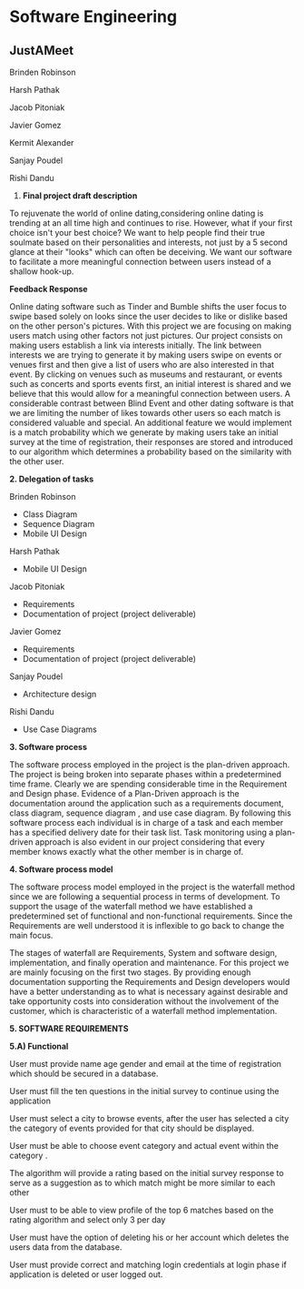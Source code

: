 # Software Engineering

## JustAMeet

Brinden Robinson

Harsh Pathak

Jacob Pitoniak

Javier Gomez

Kermit Alexander

Sanjay Poudel

Rishi Dandu

1. **Final project draft description**

To rejuvenate the world of online dating,considering online dating is trending at an all time high and continues to rise. However, what if your first choice isn&#39;t your best choice? We want to help people find their true soulmate based on their personalities and interests,  not just by a 5 second glance at their &quot;looks&quot; which can often be deceiving.  We want our software to facilitate a more meaningful connection between users instead of a shallow hook-up.

**Feedback Response**

Online dating software such as Tinder and Bumble shifts the user focus to swipe based solely on looks since the user decides to like or dislike based on the other person&#39;s pictures. With this project we are focusing on making users match using other factors not just pictures. Our project consists on making users establish a link via interests initially. The link between interests we are trying to generate it by making users swipe on events or venues first and then give a list of users who are also interested in that event. By clicking on venues such as museums and restaurant,  or events such as concerts and sports events first,  an initial interest is shared and we believe that this would allow for a meaningful connection between users. A considerable contrast between Blind Event and other dating software is that we are limiting the number of likes towards other users so each match is considered valuable and special. An additional feature we would implement is a match probability which we generate  by making users take an initial survey at the time of registration, their responses are stored and introduced to our algorithm which determines a probability based on the similarity with the other user.

**2. Delegation of tasks**

Brinden Robinson

- Class Diagram
- Sequence Diagram
- Mobile UI Design

Harsh Pathak

- Mobile UI Design

Jacob Pitoniak

-  Requirements
- Documentation of project (project deliverable)

Javier Gomez

- Requirements
- Documentation of project (project deliverable)

Sanjay Poudel

- Architecture design

Rishi Dandu

- Use Case Diagrams

**3. Software process**

The software process employed in the project is the plan-driven approach. The project is being broken into separate phases within a predetermined time frame.  Clearly we are spending considerable time in the Requirement and Design phase. Evidence of a Plan-Driven approach is the documentation around the application such as a requirements document, class diagram, sequence diagram , and use case diagram. By following this software process each individual is in charge of a task and each member has a specified delivery date for their task list. Task monitoring using a plan-driven approach is also evident in our project considering that every member  knows exactly what the other member is in charge of.

**4. Software process model**

The software process model employed in the project is the waterfall method since we are following a sequential process in terms of development. To support the usage of the waterfall method we have established a predetermined set of functional and non-functional requirements. Since the Requirements are well understood it is inflexible to go back to change the main focus.

The stages of waterfall are Requirements, System and software design, implementation,  and finally operation and maintenance. For this project we are mainly focusing on the first two stages. By providing enough documentation supporting the Requirements and Design developers would have a better understanding as to what is necessary against desirable and take opportunity costs into consideration without the involvement of the customer, which is characteristic of a waterfall method implementation.

**5. SOFTWARE REQUIREMENTS**

**5.A) Functional**

User must provide name age gender and email at the time of registration which should be secured in a database.

User must fill the ten questions in the initial survey to continue using the application

User must select a city to browse events, after the user has selected a city the category of events provided for that city should be displayed.

User must be able to choose event category and actual event within the category .

The algorithm will provide a rating based on the initial survey response to serve as a suggestion as to which match might be more similar to each other

User must to be able to view profile of the top 6 matches based on the rating algorithm and select only 3 per day

User must have the option of deleting his or her account which deletes the users data from the database.

User must provide correct and matching login credentials at login phase if application is deleted or user logged out.

